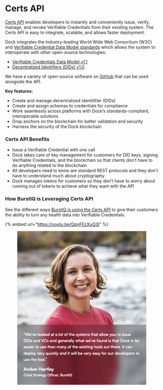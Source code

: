 # Certs API

[Certs API](https://docs.api.dock.io/) enables developers to instantly and conveniently issue, verify, manage, and revoke Verifiable Credentials from their existing system. The Certs API is easy to integrate, scalable, and allows faster deployment.

Dock integrates the industry-leading World Wide Web Consortium (W3C) and [Verifiable Credential Data Model standards](https://www.w3.org/TR/vc-data-model/) which allows the system to interoperate with other open-source technologies:

* [Verifiable Credentials Data Model v1.1](https://www.w3.org/TR/vc-data-model/)
* [Decentralized Identifiers (DIDs) v1.0](https://www.w3.org/TR/did-core/)&#x20;

We have a variety of open-source software on [GitHub](https://github.com/docknetwork) that can be used alongside the API.

**Key features:**

* ​​Create and manage decentralized identitifier (DIDs)
* Create and assign schemas to credentials for compliance
* Work seamlessly across platforms with Dock’s standards-compliant, interoperable solutions
* Drop anchors on the blockchain for better validation and security
* Harness the security of the Dock blockchain

### Certs API Benefits

* Issue a Verifiable Credential with one call
* Dock takes care of key management for customers for DID keys, signing Verifiable Credentials, and the blockchain so that clients don't have to do anything related to the blockchain
* All developers need to know are standard REST protocols and they don't have to understand much about cryptography
* Dock manages tokens for customers so they don't have to worry about running out of tokens to achieve what they want with the API

### How BurstIQ is Leveraging Certs API

See the different ways [BurstIQ is using the Certs API](https://www.dock.io/post/blockchain-and-health-care) to give their customers the ability to turn any health data into Verifiable Credentials.&#x20;

{% embed url="https://youtu.be/QpnFEzXuQ3I" %}

<figure><img src="../.gitbook/assets/Certs API testimonial.png" alt="How BurstIQ benefits from the Certs API to issue Verifiable Credentials and manage decentralized identifiers (DIDs)"><figcaption></figcaption></figure>
